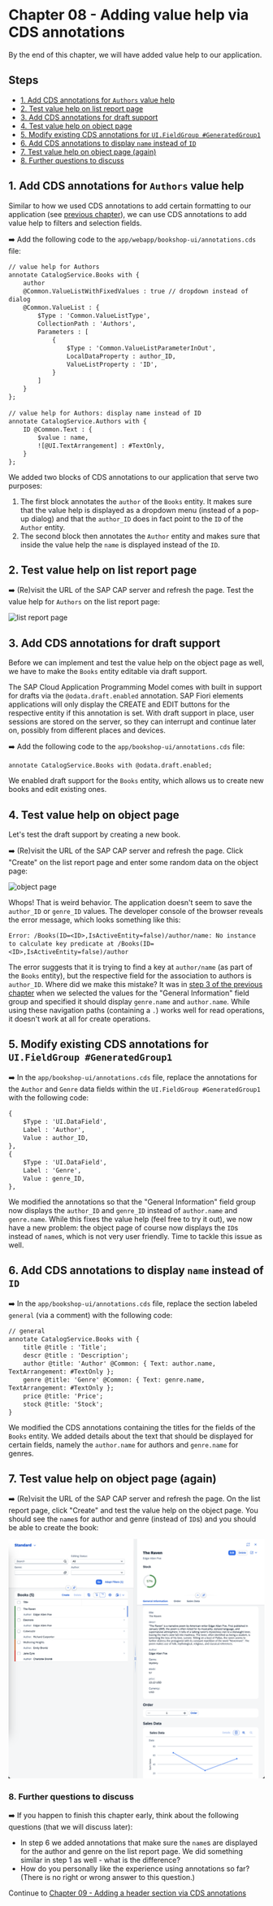 # Chapter 08 - Adding value help via CDS annotations

By the end of this chapter, we will have added value help to our application.

## Steps

- [1. Add CDS annotations for `Authors` value help](#1-add-cds-annotations-for-authors-value-help)<br>
- [2. Test value help on list report page](#2-test-value-help-on-list-report-page)<br>
- [3. Add CDS annotations for draft support](#3-add-cds-annotations-for-draft-support)<br>
- [4. Test value help on object page](#4-test-value-help-on-object-page)<br>
- [5. Modify existing CDS annotations for `UI.FieldGroup #GeneratedGroup1`](#5-modify-existing-cds-annotations-for-uifieldgroup-generatedgroup1)<br>
- [6. Add CDS annotations to display `name` instead of `ID`](#6-add-cds-annotations-to-display-name-instead-of-id)<br>
- [7. Test value help on object page (again)](#7-test-value-help-on-object-page-again)<br>
- [8. Further questions to discuss](#8-further-questions-to-discuss)<br>

## 1. Add CDS annotations for `Authors` value help

Similar to how we used CDS annotations to add certain formatting to our application (see [previous chapter](/chapters/07-formatting-via-cds-annotations)), we can use CDS annotations to add value help to filters and selection fields.

➡️ Add the following code to the `app/webapp/bookshop-ui/annotations.cds` file:

```cds
// value help for Authors
annotate CatalogService.Books with {
    author 
    @Common.ValueListWithFixedValues : true // dropdown instead of dialog
    @Common.ValueList : {
        $Type : 'Common.ValueListType',
        CollectionPath : 'Authors',
        Parameters : [
            {
                $Type : 'Common.ValueListParameterInOut',
                LocalDataProperty : author_ID,
                ValueListProperty : 'ID',
            }
        ]
    }
};

// value help for Authors: display name instead of ID
annotate CatalogService.Authors with {
    ID @Common.Text : {
        $value : name,
        ![@UI.TextArrangement] : #TextOnly,
    }
};
```

We added two blocks of CDS annotations to our application that serve two purposes:
1. The first block annotates the `author` of the `Books` entity. It makes sure that the value help is displayed as a dropdown menu (instead of a pop-up dialog) and that the `author_ID` does in fact point to the `ID` of the `Author` entity.
2. The second block then annotates the `Author` entity and makes sure that inside the value help the `name` is displayed instead of the `ID`.

## 2. Test value help on list report page

➡️ (Re)visit the URL of the SAP CAP server and refresh the page. Test the value help for `Authors` on the list report page:

![list report page](list-report-page.png)

## 3. Add CDS annotations for draft support

Before we can implement and test the value help on the object page as well, we have to make the `Books` entity editable via draft support.

The SAP Cloud Application Programming Model comes with built in support for drafts via the `@odata.draft.enabled` annotation. SAP Fiori elements applications will only display the CREATE and EDIT buttons for the respective entity if this annotation is set. With draft support in place, user sessions are stored on the server, so they can interrupt and continue later on, possibly from different places and devices.

➡️ Add the following code to the `app/bookshop-ui/annotations.cds` file:

```cds
annotate CatalogService.Books with @odata.draft.enabled;
```

We enabled draft support for the `Books` entity, which allows us to create new books and edit existing ones.

## 4. Test value help on object page

Let's test the draft support by creating a new book.

➡️ (Re)visit the URL of the SAP CAP server and refresh the page. Click "Create" on the list report page and enter some random data on the object page:

![object page](object-page.png)

Whops! That is weird behavior. The application doesn't seem to save the `author_ID` or `genre_ID` values. The developer console of the browser reveals the error message, which looks something like this:

```text
Error: /Books(ID=<ID>,IsActiveEntity=false)/author/name: No instance to calculate key predicate at /Books(ID=<ID>,IsActiveEntity=false)/author
```

The error suggests that it is trying to find a key at `author/name` (as part of the `Books` entity), but the respective field for the association to authors is `author_ID`. Where did we make this mistake? It was in [step 3 of the previous chapter](/chapters/07-formatting-via-cds-annotations/#3-add-cds-annotations-for-the-object-page) when we selected the values for the "General Information" field group and specified it should display `genre.name` and `author.name`. While using these navigation paths (containing a `.`) works well for read operations, it doesn't work at all for create operations.

## 5. Modify existing CDS annotations for `UI.FieldGroup #GeneratedGroup1`

➡️ In the `app/bookshop-ui/annotations.cds` file, replace the annotations for the `Author` and `Genre` data fields within the `UI.FieldGroup #GeneratedGroup1` with the following code:

```cds
{
    $Type : 'UI.DataField',
    Label : 'Author',
    Value : author_ID,
},
{
    $Type : 'UI.DataField',
    Label : 'Genre',
    Value : genre_ID,
},
```

We modified the annotations so that the "General Information" field group now displays the `author_ID` and `genre_ID` instead of `author.name` and `genre.name`. While this fixes the value help (feel free to try it out), we now have a new problem: the object page of course now displays the `ID`s instead of `name`s, which is not very user friendly. Time to tackle this issue as well.

## 6. Add CDS annotations to display `name` instead of `ID`

➡️ In the `app/bookshop-ui/annotations.cds` file, replace the section labeled `general` (via a comment) with the following code:

```cds
// general
annotate CatalogService.Books with {
    title @title : 'Title';
    descr @title : 'Description';
    author @title: 'Author' @Common: { Text: author.name, TextArrangement: #TextOnly };
    genre @title: 'Genre' @Common: { Text: genre.name, TextArrangement: #TextOnly };
    price @title: 'Price';
    stock @title: 'Stock';
}
```

We modified the CDS annotations containing the titles for the fields of the `Books` entity. We added details about the text that should be displayed for certain fields, namely the `author.name` for authors and `genre.name` for genres.   

## 7. Test value help on object page (again)

➡️ (Re)visit the URL of the SAP CAP server and refresh the page. On the list report page, click "Create" and test the value help on the object page. You should see the `name`s for author and genre (instead of `ID`s) and you should be able to create the book:

![app](app.png)

### 8. Further questions to discuss

➡️ If you happen to finish this chapter early, think about the following questions (that we will discuss later):

- In step 6 we added annotations that make sure the `name`s are displayed for the author and genre on the list report page. We did something similar in step 1 as well - what is the difference?
- How do you personally like the experience using annotations so far? (There is no right or wrong answer to this question.)

Continue to [Chapter 09 - Adding a header section via CDS annotations](/chapters/09-header-section-via-cds-annotations/)
